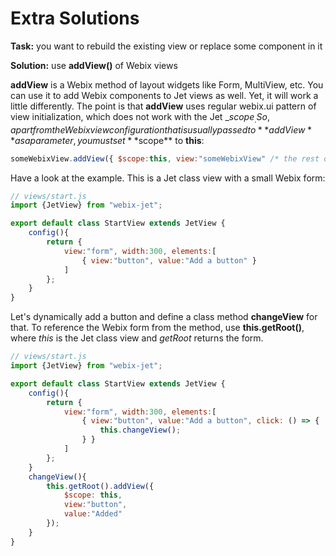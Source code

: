 # Extra Solutions

**Task:** you want to rebuild the existing view or replace some component in it

**Solution:** use **addView\(\)** of Webix views

**addView** is a Webix method of layout widgets like Form, MultiView, etc. You can use it to add Webix components to Jet views as well. Yet, it will work a little differently. The point is that **addView** uses regular webix.ui pattern of view initialization, which does not work with the Jet _$scope_. So, apart from the Webix view configuration that is usually passed to **addView** as a parameter, you must set **$scope** to **this**:

```javascript
someWebixView.addView({ $scope:this, view:"someWebixView" /* the rest of config */} [,position])
```

Have a look at the example. This is a Jet class view with a small Webix form:

```javascript
// views/start.js
import {JetView} from "webix-jet";

export default class StartView extends JetView {
    config(){
        return {
            view:"form", width:300, elements:[
                { view:"button", value:"Add a button" }
            ]
        };
    }
}
```

Let's dynamically add a button and define a class method **changeView** for that. To reference the Webix form from the method, use **this.getRoot\(\)**, where _this_ is the Jet class view and _getRoot_ returns the form.

```javascript
// views/start.js
import {JetView} from "webix-jet";

export default class StartView extends JetView {
    config(){
        return {
            view:"form", width:300, elements:[
                { view:"button", value:"Add a button", click: () => {
                    this.changeView();
                } }
            ]
        };
    }
    changeView(){
        this.getRoot().addView({
            $scope: this, 
            view:"button", 
            value:"Added" 
        });
    }
}
```

